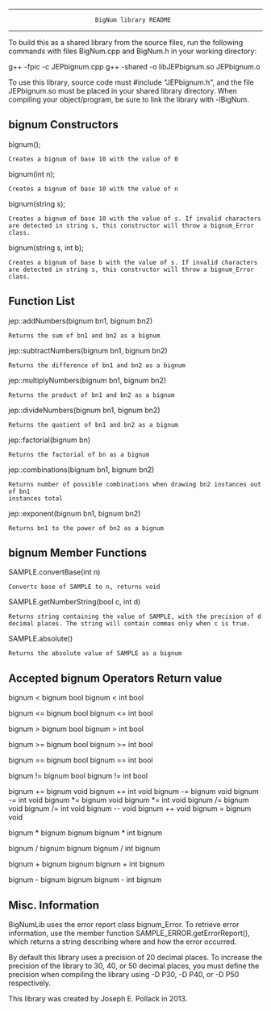 --------------------------------------------------------------------------------
                            BigNum library README
--------------------------------------------------------------------------------


To build this as a shared library from the source files, run the following 
commands with files BigNum.cpp and BigNum.h in your working directory:

g++ -fpic -c JEPbignum.cpp
g++ -shared -o libJEPbignum.so JEPbignum.o 

To use this library, source code must #include "JEPbignum.h", and the file 
JEPbignum.so must be placed in your shared library directory. When compiling 
your object/program, be sure to link the library with -lBigNum.


bignum Constructors
--------------------------------------------------------------------------------

bignum();

    Creates a bignum of base 10 with the value of 0


bignum(int n);

    Creates a bignum of base 10 with the value of n


bignum(string s);

    Creates a bignum of base 10 with the value of s. If invalid characters
    are detected in string s, this constructor will throw a bignum_Error
    class.
    

bignum(string s, int b);

    Creates a bignum of base b with the value of s. If invalid characters
    are detected in string s, this constructor will throw a bignum_Error
    class.




Function List                       
--------------------------------------------------------------------------------    

jep::addNumbers(bignum bn1, bignum bn2)

    Returns the sum of bn1 and bn2 as a bignum
    
    
   
jep::subtractNumbers(bignum bn1, bignum bn2)

    Returns the difference of bn1 and bn2 as a bignum
    
    
    
jep::multiplyNumbers(bignum bn1, bignum bn2)

    Returns the product of bn1 and bn2 as a bignum
    
    
    
jep::divideNumbers(bignum bn1, bignum bn2)

    Returns the quotient of bn1 and bn2 as a bignum



jep::factorial(bignum bn)

    Returns the factorial of bn as a bignum



jep::combinations(bignum bn1, bignum bn2)

    Returns number of possible combinations when drawing bn2 instances out of bn1
    instances total
    


jep::exponent(bignum bn1, bignum bn2)

    Returns bn1 to the power of bn2 as a bignum




bignum Member Functions
--------------------------------------------------------------------------------

SAMPLE.convertBase(int n)

    Converts base of SAMPLE to n, returns void
    
    
    
SAMPLE.getNumberString(bool c, int d)

    Returns string containing the value of SAMPLE, with the precision of d
    decimal places. The string will contain commas only when c is true.



SAMPLE.absolute()

    Returns the absolute value of SAMPLE as a bignum
    
    
    
    
Accepted bignum Operators                   Return value
--------------------------------------------------------------------------------

bignum < bignum                             bool
bignum < int                                bool

bignum <= bignum                            bool
bignum <= int                               bool    

bignum > bignum                             bool
bignum > int                                bool

bignum >= bignum                            bool
bignum >= int                               bool

bignum == bignum                            bool
bignum == int                               bool

bignum != bignum                            bool
bignum != int                               bool
    
bignum += bignum                            void
bignum += int				    void
bignum -= bignum                            void
bignum -= int                               void
bignum *= bignum                            void
bignum *= int                               void
bignum /= bignum                            void
bignum /= int                               void
bignum --                                   void
bignum ++                                   void
bignum = bignum                             void
    
bignum * bignum                             bignum
bignum * int                                bignum

bignum / bignum                             bignum
bignum / int                                bignum

bignum + bignum                             bignum
bignum + int                                bignum

bignum - bignum                             bignum
bignum - int                                bignum



Misc. Information
--------------------------------------------------------------------------------

BigNumLib uses the error report class bignum_Error. To retrieve error
information, use the member function SAMPLE_ERROR.getErrorReport(), which
returns a string describing where and how the error occurred.

By default this library uses a precision of 20 decimal places. To increase the 
precision of the library to 30, 40, or 50 decimal places, you must define the 
precision when compiling the library using -D P30, -D P40, or -D P50
respectively.

This library was created by Joseph E. Pollack in 2013.
